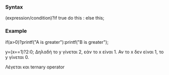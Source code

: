 ### Syntax
(expression/condition)?if true do this : else this;

### Example
if(a>0)?printf("A is greater"):printf("B is greater");

y=(x==1)?2:0;
Δηλαδή το y γίνεται 2, εάν το x είναι 1. Αν το x δεν είναι 1, το y γίνεται 0.

Λέγεται και ternary operator